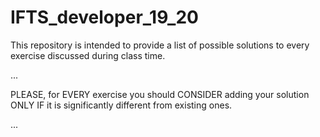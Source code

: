 # IFTS_developer_19_20

This repository is intended to provide a list of possible solutions to every exercise discussed during class time.

...

PLEASE, for EVERY exercise you should CONSIDER adding your solution ONLY IF it is significantly different from existing ones.

...
